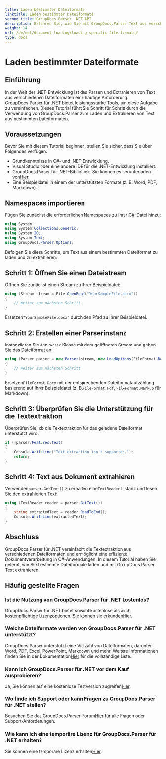 ```yaml
---
title: Laden bestimmter Dateiformate
linktitle: Laden bestimmter Dateiformate
second_title: GroupDocs.Parser .NET API
description: Erfahren Sie, wie Sie mit GroupDocs.Parser Text aus verschiedenen Dateiformaten in .NET extrahieren. Schritt-für-Schritt-Anleitung zur effizienten Dokumentverarbeitung.
weight: 14
url: /de/net/document-loading/loading-specific-file-formats/
type: docs
---
```

# Laden bestimmter Dateiformate

## Einführung
In der Welt der .NET-Entwicklung ist das Parsen und Extrahieren von Text aus verschiedenen Dateiformaten eine häufige Anforderung. GroupDocs.Parser für .NET bietet leistungsstarke Tools, um diese Aufgabe zu vereinfachen. Dieses Tutorial führt Sie Schritt für Schritt durch die Verwendung von GroupDocs.Parser zum Laden und Extrahieren von Text aus bestimmten Dateiformaten.
## Voraussetzungen
Bevor Sie mit diesem Tutorial beginnen, stellen Sie sicher, dass Sie über Folgendes verfügen:
- Grundkenntnisse in C#- und .NET-Entwicklung.
- Visual Studio oder eine andere IDE für die .NET-Entwicklung installiert.
-  GroupDocs.Parser für .NET-Bibliothek. Sie können es herunterladen von[Hier](https://releases.groupdocs.com/parser/net/).
- Eine Beispieldatei in einem der unterstützten Formate (z. B. Word, PDF, Markdown).

## Namespaces importieren
Fügen Sie zunächst die erforderlichen Namespaces zu Ihrer C#-Datei hinzu:
```csharp
using System;
using System.Collections.Generic;
using System.IO;
using System.Text;
using GroupDocs.Parser.Options;
```

Befolgen Sie diese Schritte, um Text aus einem bestimmten Dateiformat zu laden und zu extrahieren:
## Schritt 1: Öffnen Sie einen Dateistream
Öffnen Sie zunächst einen Stream zu Ihrer Beispieldatei:
```csharp
using (Stream stream = File.OpenRead("YourSampleFile.docx"))
{
    // Weiter zum nächsten Schritt
}
```
 Ersetzen`"YourSampleFile.docx"` durch den Pfad zu Ihrer Beispieldatei.
## Schritt 2: Erstellen einer Parserinstanz
 Instanziieren Sie den`Parser` Klasse mit dem geöffneten Stream und geben Sie das Dateiformat an:
```csharp
using (Parser parser = new Parser(stream, new LoadOptions(FileFormat.Docx)))
{
    // Weiter zum nächsten Schritt
}
```
 Ersetzen`FileFormat.Docx` mit der entsprechenden Dateiformataufzählung basierend auf Ihrer Beispieldatei (z. B.`FileFormat.Pdf`, `FileFormat.Markup` für Markdown).
## Schritt 3: Überprüfen Sie die Unterstützung für die Textextraktion
Überprüfen Sie, ob die Textextraktion für das geladene Dateiformat unterstützt wird:
```csharp
if (!parser.Features.Text)
{
    Console.WriteLine("Text extraction isn't supported.");
    return;
}
```
## Schritt 4: Text aus Dokument extrahieren
 Verwenden`parser.GetText()` zu erhalten eine`TextReader` Instanz und lesen Sie den extrahierten Text:
```csharp
using (TextReader reader = parser.GetText())
{
    string extractedText = reader.ReadToEnd();
    Console.WriteLine(extractedText);
}
```

## Abschluss
GroupDocs.Parser für .NET vereinfacht die Textextraktion aus verschiedenen Dateiformaten und ermöglicht eine effiziente Dokumentverarbeitung in C#-Anwendungen. In diesem Tutorial haben Sie gelernt, wie Sie bestimmte Dateiformate laden und mit GroupDocs.Parser Text extrahieren.

## Häufig gestellte Fragen
### Ist die Nutzung von GroupDocs.Parser für .NET kostenlos?
GroupDocs.Parser für .NET bietet sowohl kostenlose als auch kostenpflichtige Lizenzoptionen. Sie können sie erkunden[Hier](https://purchase.groupdocs.com/buy).
### Welche Dateiformate werden von GroupDocs.Parser für .NET unterstützt?
 GroupDocs.Parser unterstützt eine Vielzahl von Dateiformaten, darunter Word, PDF, Excel, PowerPoint, Markdown und mehr. Weitere Informationen finden Sie in der Dokumentation[Hier](https://tutorials.groupdocs.com/parser/net/) für die vollständige Liste.
### Kann ich GroupDocs.Parser für .NET vor dem Kauf ausprobieren?
 Ja, Sie können auf eine kostenlose Testversion zugreifen[Hier](https://releases.groupdocs.com/).
### Wo finde ich Support oder kann Fragen zu GroupDocs.Parser für .NET stellen?
 Besuchen Sie das GroupDocs.Parser-Forum[Hier](https://forum.groupdocs.com/c/parser/17) für alle Fragen oder Support-Anforderungen.
### Wie kann ich eine temporäre Lizenz für GroupDocs.Parser für .NET erhalten?
 Sie können eine temporäre Lizenz erhalten[Hier](https://purchase.groupdocs.com/temporary-license/).